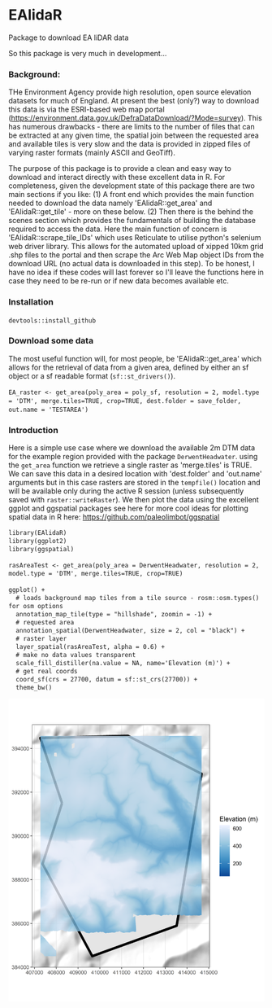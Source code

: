 # EAlidaR
Package to download EA liDAR data


So this package is very much in development...

### Background:

THe Environment Agency provide high resolution, open source elevation datasets for much of England. At present the best (only?) way to download this data is via the ESRI-based web map portal (https://environment.data.gov.uk/DefraDataDownload/?Mode=survey). This has numerous drawbacks - there are limits to the number of files that can be extracted at any given time, the spatial join between the requested area and available tiles is very slow and the data is provided in zipped files of varying raster formats (mainly ASCII and GeoTiff). 

The purpose of this package is to provide a clean and easy way to download and interact directly with these excellent data in R. For completeness, given the development state of this package there are two main sections if you like:  (1) A front end which provides the main function needed to download the data namely 'EAlidaR::get_area' and 'EAlidaR::get_tile' - more on these below. (2) Then there is the behind the scenes section which provides the fundamentals of building the database required to access the data. Here the main function of concern is 'EAlidaR::scrape_tile_IDs' which uses Reticulate to utilise python's selenium web driver library. This allows for the automated upload of xipped 10km grid .shp files to the portal and then scrape the Arc Web Map object IDs from the download URL (no actual data is downloaded in this step). To be honest, I have no idea if these codes will last forever so I'll leave the functions here in case they need to be re-run or if new data becomes available etc.


### Installation

`devtools::install_github`


### Download some data

The most useful function will, for most people, be 'EAlidaR::get_area' which allows for the retrieval of data from a given area, defined by either an sf object or a sf readable format (`sf::st_drivers()`). 

`EA_raster <- get_area(poly_area = poly_sf, resolution = 2, model.type = 'DTM', merge.tiles=TRUE, crop=TRUE, dest.folder = save_folder, out.name = 'TESTAREA')`


### Introduction

Here is a simple use case where we download the available 2m DTM data for the example region provided with the package `DerwentHeadwater`. using the `get_area` function we retrieve a single raster as 'merge.tiles' is TRUE. We can save this data in a desired location with 'dest.folder' and 'out.name' arguments but in this case rasters are stored in the `tempfile()` location and will be available only during the active R session (unless subsequently saved with `raster::writeRaster`).
We then plot the data using the excellent ggplot and ggspatial packages see here for more cool ideas for plotting spatial data in R here: https://github.com/paleolimbot/ggspatial 

```
library(EAlidaR)
library(ggplot2)
library(ggspatial)

rasAreaTest <- get_area(poly_area = DerwentHeadwater, resolution = 2, model.type = 'DTM', merge.tiles=TRUE, crop=TRUE)

ggplot() +
  # loads background map tiles from a tile source - rosm::osm.types() for osm options
  annotation_map_tile(type = "hillshade", zoomin = -1) +
  # requested area
  annotation_spatial(DerwentHeadwater, size = 2, col = "black") +
  # raster layer
  layer_spatial(rasAreaTest, alpha = 0.6) +
  # make no data values transparent
  scale_fill_distiller(na.value = NA, name='Elevation (m)') +
  # get real coords
  coord_sf(crs = 27700, datum = sf::st_crs(27700)) +
  theme_bw()
```
![Derwent Headwater Example](/man/figures/README_example.png)


